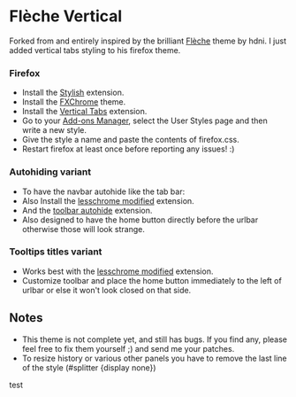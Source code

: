 # Flèche Vertical
Forked from and entirely inspired by the brilliant [Flèche](https://github.com/hdni/Fleche) theme by hdni. 
I just added vertical tabs styling to his firefox theme.

### Firefox
* Install the [Stylish](https://addons.mozilla.org/en-US/firefox/addon/stylish/) extension.
* Install the [FXChrome](https://addons.mozilla.org/en-US/firefox/addon/fxchrome/) theme.
* Install the [Vertical Tabs](https://addons.mozilla.org/en-us/firefox/addon/vertical-tabs/) extension.
* Go to your [Add-ons Manager](about:addons), select the User Styles page and then write a new style.
* Give the style a name and paste the contents of firefox.css.
* Restart firefox at least once before reporting any issues! :)

### Autohiding variant
* To have the navbar autohide like the tab bar: 
* Also Install the [lesschrome modified](https://addons.mozilla.org/en-US/firefox/addon/lesschrome-modified/) extension.
* And the [toolbar autohide](https://addons.mozilla.org/en-US/firefox/addon/fullscreen-toolbar-hover) extension.
* Also designed to have the home button directly before the urlbar otherwise those will look strange.

### Tooltips titles variant
* Works best with the [lesschrome modified](https://addons.mozilla.org/en-US/firefox/addon/lesschrome-modified/) extension.
* Customize toolbar and place the home button immediately to the left of urlbar or else it won't look closed on that side. 

## Notes
* This theme is not complete yet, and still has bugs. If you find any, please feel free to fix them yourself ;) and send me your patches.
* To resize history or various other panels you have to remove the last line of the style (#splitter {display none}) 


test
